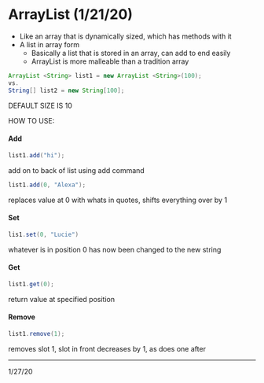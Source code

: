 
# ArrayList (1/21/20) </center>

+ Like an array that is dynamically sized, which has methods with it
+ A list in array form
  + Basically a list that is stored in an array, can add to end easily
  + ArrayList is more malleable than a tradition array


```java
ArrayList <String> list1 = new ArrayList <String>(100);
vs.
String[] list2 = new String[100];
```

DEFAULT SIZE IS 10

HOW TO USE:

#### Add
```java
list1.add("hi");
```
add on to back of list using add command

```java
list1.add(0, "Alexa");
```
replaces value at 0 with whats in quotes, shifts everything over by 1

#### Set
```java
lis1.set(0, "Lucie")
```
whatever is in position 0 has now been changed to the new string

#### Get
```java
list1.get(0);
```
return value at specified position

#### Remove
```java
list1.remove(1);
```
removes slot 1, slot in front decreases by 1, as does one after

---
1/27/20

